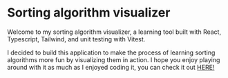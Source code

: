 # Sorting algorithm visualizer

Welcome to my sorting algorithm visualizer, a learning tool built with React, Typescript, Tailwind, and unit testing with Vitest.

I decided to build this application to make the process of learning sorting algorithms more fun by visualizing them in action. I hope you enjoy playing around with it as much as I enjoyed coding it, you can check it out [HERE!](https://github.com/GeraOSF/sorting-algorithm-visualizer)